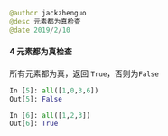 ```python
@author jackzhenguo
@desc 元素都为真检查
@date 2019/2/10
```

#### 4 元素都为真检查

所有元素都为真，返回 `True`，否则为`False`
```python
In [5]: all([1,0,3,6])                                                          
Out[5]: False
```
```python
In [6]: all([1,2,3])                                                            
Out[6]: True
```